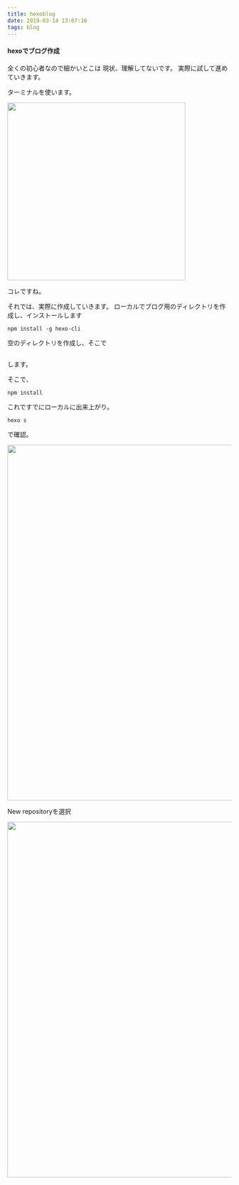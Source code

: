 ```yaml
---
title: hexoblog
date: 2019-03-14 13:07:16
tags: blog
---
```

#### hexoでブログ作成
全くの初心者なので細かいとこは
現状、理解してないです。
実際に試して進めていきます。
	
ターミナルを使います。

<img src="terminal.jpg" alt="" title="hexoblog" width="400">

コレですね。

それでは、実際に作成していきます。
ローカルでブログ用のディレクトリを作成し、インストールします

` npm install -g hexo-cli `

空のディレクトリを作成し、そこで

``` hexo init
```

します。

そこで、

` npm install `

これですでにローカルに出来上がり。

` hexo s `

で確認。

<img src="GitHub.jpg" alt="" title="hexoblog" width="800">

New repositoryを選択

<img src="create_new.jpg" alt="" title="hexoblog" width="800">
